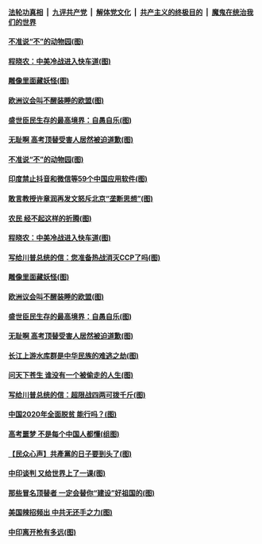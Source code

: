 

####  [法轮功真相](../../../../basic/blob/master/README.md?t=06302003) &nbsp;|&nbsp; [九评共产党](../../../../9ping.md/blob/master/README.md?t=06302003) &nbsp;|&nbsp; [解体党文化](../../../../jtdwh.md/blob/master/README.md?t=06302003)  &nbsp;|&nbsp; [共产主义的终极目的](../../../../gczydzjmd.md/blob/master/README.md?t=06302003) &nbsp;|&nbsp; [魔鬼在统治我们的世界](../../../../mgztzwmdsj.md/blob/master/README.md?t=06302003) 

#### [不准说“不”的动物园(图)](../pages/p4/938192.md?t=06302003) 

#### [程晓农：中美冷战进入快车道(图)](../pages/p4/938157.md?t=06302003) 

#### [雕像里面藏妖怪(图)](../pages/p4/937959.md?t=06302003) 

#### [欧洲议会叫不醒装睡的欧盟(图)](../pages/p4/938033.md?t=06302003) 

#### [盛世臣民生存的最高境界：自愚自乐(图)](../pages/p4/938023.md?t=06302003) 

#### [无耻啊 高考顶替受害人居然被迫道歉(图)](../pages/p4/938030.md?t=06302003) 

#### [不准说“不”的动物园(图)](../pages/p4/938192.md?t=06302003) 

#### [印度禁止抖音和微信等59个中国应用软件(图)](../pages/p4/938164.md?t=06302003) 

#### [敢言教授许章润再发文怒斥北京“垄断思想”(图)](../pages/p4/938162.md?t=06302003) 

#### [农民 经不起这样的折腾(图)](../pages/p4/938158.md?t=06302003) 

#### [程晓农：中美冷战进入快车道(图)](../pages/p4/938157.md?t=06302003) 

#### [写给川普总统的信：您准备热战消灭CCP了吗(图)](../pages/p4/938153.md?t=06302003) 

#### [雕像里面藏妖怪(图)](../pages/p4/937959.md?t=06302003) 

#### [欧洲议会叫不醒装睡的欧盟(图)](../pages/p4/938033.md?t=06302003) 

#### [盛世臣民生存的最高境界：自愚自乐(图)](../pages/p4/938023.md?t=06302003) 

#### [无耻啊 高考顶替受害人居然被迫道歉(图)](../pages/p4/938030.md?t=06302003) 

#### [长江上游水库群是中华民族的难逃之劫(图)](../pages/p4/938022.md?t=06302003) 

#### [问天下苍生 谁没有一个被偷走的人生(图)](../pages/p4/938026.md?t=06302003) 

#### [写给川普总统的信：超限战四两可拨千斤(图)](../pages/p4/938021.md?t=06302003) 

#### [中国2020年全面脱贫 能行吗？(图)](../pages/p4/937928.md?t=06302003) 

#### [高考噩梦 不是每个中国人都懂(组图)](../pages/p4/937927.md?t=06302003) 

#### [【民众心声】共產黨的日子要到头了(图)](../pages/p4/937474.md?t=06302003) 

#### [中印谈判 又给世界上了一课(图)](../pages/p4/937868.md?t=06302003) 

#### [那些冒名顶替者 一定会替你“建设”好祖国的(图)](../pages/p4/937925.md?t=06302003) 

#### [美国辣招频出 中共无还手之力(图)](../pages/p4/937916.md?t=06302003) 

#### [中印离开枪有多远(图)](../pages/p4/937913.md?t=06302003) 

